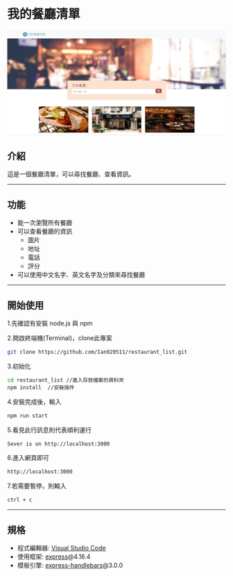 # 我的餐廳清單

![Index page about Restaurant List](./public/images/index.PNG)


## 介紹

這是一個餐廳清單，可以尋找餐廳、查看資訊。

---
## 功能
+ 能一次瀏覽所有餐廳
+ 可以查看餐廳的資訊
  - 圖片
  - 地址
  - 電話
  - 評分
+ 可以使用中文名字、英文名字及分類來尋找餐廳

---
## 開始使用

1.先確認有安裝 node.js 與 npm

2.開啟終端機(Terminal)，clone此專案

   ```bash
   git clone https://github.com/Ian920511/restaurant_list.git
   ```
   
3.初始化

   ```bash
   cd restaurant_list //進入存放檔案的資料夾
   npm install  //安裝插件
   ```
   
4.安裝完成後，輸入

   ```bash
   npm run start
   ```
   
5.看見此行訊息則代表順利運行

   ```bash
   Sever is on http://localhost:3000
   ```
   
6.進入網頁即可

   ```bash
   http://localhost:3000
   ```

7.若需要暫停，則輸入

   ```bash
   ctrl + c
   ```

---
## 規格
+ 程式編輯器: [Visual Studio Code](https://visualstudio.microsoft.com/zh-hant/ "Visual Studio Code") 
+ 使用框架: [express](https://www.npmjs.com/package/express)@4.16.4
+ 模板引擎: [express-handlebars](https://www.npmjs.com/package/express-handlebars)@3.0.0
